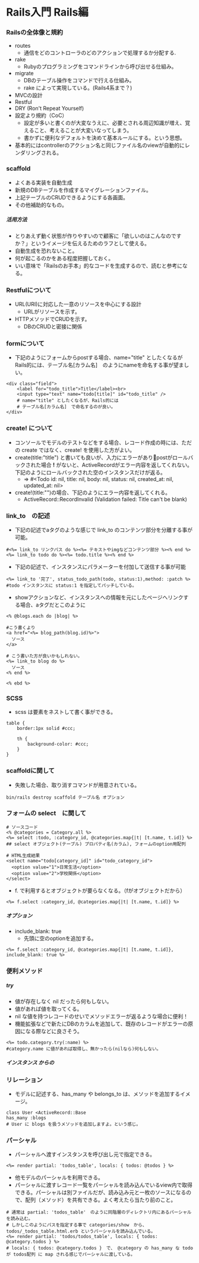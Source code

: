 # Rails入門 Rails編

### Railsの全体像と規約
- routes
  - 通信をどのコントローラのどのアクションで処理するか分配する.
- rake
  - Rubyのプログラミングをコマンドラインから呼び出せる仕組み。
- migrate
  - DBのテーブル操作をコマンドで行える仕組み。
  - rake によって実現している。(Rails4系まで？)
- MVCの設計
- Restful
- DRY (Ron't Repeat Yourself)
- 設定より規約（CoC）
  - 設定が多いと書くのが大変なうえに、必要とされる周辺知識が増え、覚えること、考えることが大変いなってしまう。
  - 書かずに便利なデフォルトを決めて基本ルールにする。という思想。
- 基本的にはcontrollerのアクション名と同じファイル名のviewが自動的にレンダリングされる。

### scaffold
- よくある実装を自動生成
- 新規のDBテーブルを作成するマイグレーションファイル。
- 上記テーブルのCRUDできるようにする各画面。
- その他補助的なもの。

##### 活用方法
- とりあえず動く状態が作りやすいので顧客に「欲しいのはこんなのですか？」というイメージを伝えるためのラフとして使える。
- 自動生成を恐れないこと。
- 何が起こるのかをある程度把握しておく。
- いい意味で「Railsのお手本」的なコードを生成するので、読むと参考になる。

### Restfulについて
- URL(URI)に対応した一意のリソースを中心にする設計
  - URLがリソースを示す。
- HTTPメソッドでCRUDを示す。
  - DBのCRUDと密接に関係

### formについて
- 下記のようにフォームからpostする場合、name="title" としたくなるがRails的には、テーブル名[カラム名]　のようにnameを命名する事が望ましい。
```
<div class="field">
    <label for="todo_title">Title</label><br>
    <input type="text" name="todo[title]" id="todo_title" />
    # name="title" としたくなるが、Rails的には
    # テーブル名[カラム名]　で命名するのが良い。
</div>
```

### create! について
- コンソールでモデルのテストなどをする場合、レコード作成の時には、ただの create ではなく、create! を使用した方がよい。
- create(title:"title") と書いても良いが、入力にエラーがありpostがロールバックされた場合 **!** がないと、ActiveRecordがエラー内容を返してくれない。下記のようにロールバックされた空のインスタンスだけが返る。
  -  => #<Todo id: nil, title: nil, body: nil, status: nil, created_at: nil, updated_at: nil>
- create!(title:"")の場合、下記のようにエラー内容を返してくれる。
  - ActiveRecord::RecordInvalid (Validation failed: Title can't be blank)

### link_to　の記述
- 下記の記述でaタグのような感じで link_to のコンテンツ部分を分離する事が可能。
```
#<%= link_to リンクパス do %><%= テキストやimgなどコンテンツ部分 %><% end %>
<%= link_to todo do %><%= todo.title %><% end %>
```
- 下記の記述で、インスタンスにパラメーターを付加して送信する事が可能
```
<%= link_to '完了', status_todo_path(todo, status:1),method: :patch %>
#todo インスタンスに status:1 を指定してパッチしている。
```
- showアクションなど、インスタンスへの情報を元にしたページへリンクする場合、aタグだとこのように

```
<% @blogs.each do |blog| %>

#こう書くより
<a href="<%= blog_path(blog.id)%>">
  ソース
</a>

# こう書いた方が良いかもしれない。
<%= link_to blog do %>
  ソース
<% end %>

<% ebd %>
```

### SCSS
- scss は要素をネストして書く事ができる。
```
table {
    border:1px solid #ccc;

    th {
        background-color: #ccc;
    }
}
```

### scaffoldに関して
- 失敗した場合、取り消すコマンドが用意されている。
```
bin/rails destroy scaffold テーブル名 オプション
```

### フォームの select　に関して
```
# ソースコード
<% @categories = Category.all %>
<%= select :todo, :category_id, @categories.map{|t| [t.name, t.id]} %>
## select オブジェクト(テーブル) プロパティ名(カラム), フォームのoption用配列
```
```
# HTML生成結果
<select name="todo[category_id]" id="todo_category_id">
  <option value="1">日常生活</option>
  <option value="2">学校関係</option>
</select>
```

- f. で利用するとオブジェクトが要らなくなる。（fがオブジェクトだから）
```
<%= f.select :category_id, @categories.map{|t| [t.name, t.id]} %>
```

##### オプション
- include_blank: true
  - 先頭に空のoptionを追加する。

```
<%= f.select :category_id, @categories.map{|t| [t.name, t.id]}, include_blank: true %>
```

### 便利メソッド
##### try
- 値が存在しなく nil だったら何もしない。
- 値があれば値を取ってくる。
- nil な値を持つレコードのせいでメソッドエラーが返るような場合に便利！
- 機能拡張などで新たにDBのカラムを追加して、既存のレコードがエラーの原因になる際などに良さそう。
```
<%= todo.category.try(:name) %>
#category.name に値があれば取得し、無かったら(nilなら)何もしない。
```

##### インスタンス からの


### リレーション
- モデルに記述する、has_many や belongs_to は、メソッドを追加するイメージ。
```
class User <ActiveRecord::Base
has_many :blogs
# User に blogs を扱うメソッドを追加しますよ。という感じ。
```

### パーシャル
- パーシャルへ渡すインスタンスを呼び出し元で指定できる。
```
<%= render partial: 'todos_table', locals: { todos: @todos } %>
```

- 他モデルのパーシャルを利用できる。
- パーシャルに渡すレコード一覧をパーシャルを読み込んでいるview内で取得できる。パーシャルは別ファイルだが、読み込み元と一枚のソースになるので、配列（メソッド）を共有できる。よく考えたら当たり前のこと。
```
# 通常は partial: 'todos_table'　のように同階層のディレクトリ内にあるパーシャルを読み込む。
# しかしこのようにパスを指定する事で categories/show　から、todos/_todos_table.html.erb というパーシャルを読み込んでいる。
<%= render partial: 'todos/todos_table', locals: { todos: @category.todos } %>
# locals: { todos: @category.todos }　で、 @category の has_many な todo が todos配列 に map される感じでパーシャルに渡している。
```
